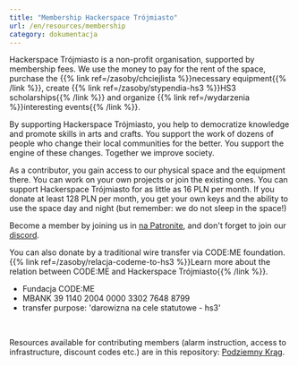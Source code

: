 ```yaml
---
title: "Membership Hackerspace Trójmiasto"
url: /en/resources/membership
category: dokumentacja
---
```


Hackerspace Trójmiasto is a non-profit organisation, supported by membership fees.
We use the money to pay for the rent of the space, purchase the {{% link ref=/zasoby/chciejlista %}}necessary equipment{{% /link %}}, create {{% link ref=/zasoby/stypendia-hs3 %}}HS3 scholarships{{% /link %}} and organize {{% link ref=/wydarzenia %}}interesting events{{% /link %}}.

By supporting Hackerspace Trójmiasto, you help to democratize knowledge and promote skills in arts and crafts.
You support the work of dozens of people who change their local communities for the better.
You support the engine of these changes.
Together we improve society.

As a contributor, you gain access to our physical space and the equipment there. You can work on your own projects or join the existing ones. 
You can support Hackerspace Trójmiasto for as little as 16 PLN per month.
If you donate at least 128 PLN per month, you get your own keys and the ability to use the space day and night (but remember: we do not sleep in the space!)


Become a member by joining us in [na Patronite](https://patronite.pl/hs3), and don't forget to join our [discord](/join).

You can also donate by a traditional wire transfer via CODE:ME foundation. {{% link ref=/zasoby/relacja-codeme-to-hs3 %}}Learn more about the relation between CODE:ME and Hackerspace Trójmiasto{{% /link %}}.

- Fundacja CODE:ME
- MBANK 39 1140 2004 0000 3302 7648 8799
- transfer purpose: 'darowizna na cele statutowe - hs3'

&nbsp;

Resources available for contributing members (alarm instruction, access to infrastructure, discount codes etc.) are in this repository: [Podziemny Krąg](https://github.com/hs3city/podziemny_krag).
